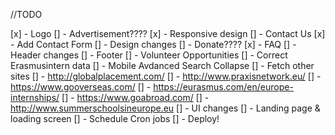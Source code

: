 //TODO

[x] - Logo
[] - Advertisement????
[x] - Responsive design
[] - Contact Us
    [x] - Add Contact Form
    [] - Design changes
[] - Donate????
[x] - FAQ
[] - Header changes
[] - Footer
[] - Volunteer Opportunities
[] - Correct Erasmusintern data
[] - Mobile Avdanced Search Collapse
[] - Fetch other sites
    [] - http://globalplacement.com/
    [] - http://www.praxisnetwork.eu/
    [] - https://www.gooverseas.com/
    [] - https://eurasmus.com/en/europe-internships/
    [] - https://www.goabroad.com/
    [] - http://www.summerschoolsineurope.eu
[] - UI changes
[] - Landing page & loading screen
[] - Schedule Cron jobs
[] - Deploy!